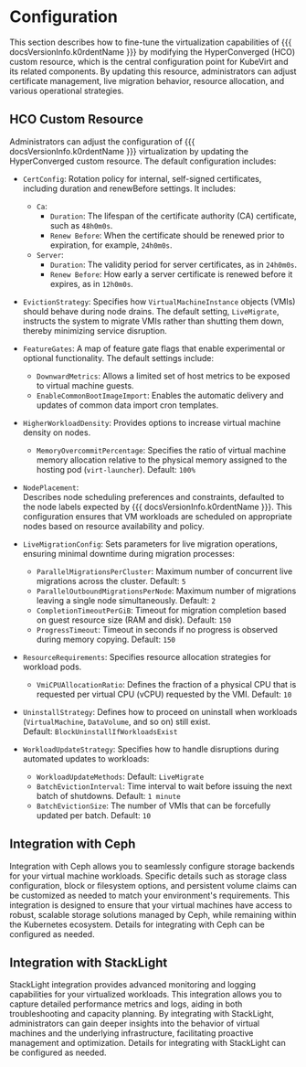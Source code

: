 # Configuration

This section describes how to fine-tune the virtualization capabilities of {{{ docsVersionInfo.k0rdentName }}} by modifying the HyperConverged (HCO) custom resource, which is the central configuration point for KubeVirt and its related components. By updating this resource, administrators can adjust certificate management, live migration behavior, resource allocation, and various operational strategies.

## HCO Custom Resource

Administrators can adjust the configuration of {{{ docsVersionInfo.k0rdentName }}} virtualization by updating the HyperConverged custom resource. The default configuration includes:

- `CertConfig`:  Rotation policy for internal, self-signed certificates, including duration and renewBefore settings. It includes:
    - `Ca`:
        - `Duration`: The lifespan of the certificate authority (CA) certificate, such as `48h0m0s`.
        - `Renew Before`: When the certificate should be renewed prior to expiration, for example, `24h0m0s`.
    - `Server`:
        - `Duration`: The validity period for server certificates, as in `24h0m0s`.
        - `Renew Before`: How early a server certificate is renewed before it expires, as in `12h0m0s`.

- `EvictionStrategy`: Specifies how `VirtualMachineInstance` objects (VMIs) should behave during node drains. The default setting, `LiveMigrate`, instructs the system to migrate VMIs rather than shutting them down, thereby minimizing service disruption.

- `FeatureGates`:  A map of feature gate flags that enable experimental or optional functionality. The default settings include:  
    - `DownwardMetrics`: Allows a limited set of host metrics to be exposed to virtual machine guests.
    - `EnableCommonBootImageImport`: Enables the automatic delivery and updates of common data import cron templates.

- `HigherWorkloadDensity`: Provides options to increase virtual machine density on nodes.
    - `MemoryOvercommitPercentage`: Specifies the ratio of virtual machine memory allocation relative to the physical memory assigned to the hosting pod (`virt-launcher`). Default: `100%`

- `NodePlacement`:  
  Describes node scheduling preferences and constraints, defaulted to the node labels expected by {{{ docsVersionInfo.k0rdentName }}}. This configuration ensures that VM workloads are scheduled on appropriate nodes based on resource availability and policy.

- `LiveMigrationConfig`:  Sets parameters for live migration operations, ensuring minimal downtime during migration processes:  
    - `ParallelMigrationsPerCluster`: Maximum number of concurrent live migrations across the cluster. Default: `5`
    - `ParallelOutboundMigrationsPerNode`: Maximum number of migrations leaving a single node simultaneously. Default: `2`
    - `CompletionTimeoutPerGiB`: Timeout for migration completion based on guest resource size (RAM and disk). Default: `150`
    - `ProgressTimeout`: Timeout in seconds if no progress is observed during memory copying. Default: `150`

- `ResourceRequirements`:  Specifies resource allocation strategies for workload pods.
    - `VmiCPUAllocationRatio`: Defines the fraction of a physical CPU that is requested per virtual CPU (vCPU) requested by the VMI. Default: `10`

- `UninstallStrategy`: Defines how to proceed on uninstall when workloads (`VirtualMachine`, `DataVolume`, and so on) still exist.  
  Default: `BlockUninstallIfWorkloadsExist`

- `WorkloadUpdateStrategy`: Specifies how to handle disruptions during automated updates to workloads: 
    - `WorkloadUpdateMethods`: Default: `LiveMigrate`
    - `BatchEvictionInterval`: Time interval to wait before issuing the next batch of shutdowns. Default: `1 minute`
    - `BatchEvictionSize`: The number of VMIs that can be forcefully updated per batch. Default: `10`

## Integration with Ceph

Integration with Ceph allows you to seamlessly configure storage backends for your virtual machine workloads. Specific details such as storage class configuration, block or filesystem options, and persistent volume claims can be customized as needed to match your environment's requirements. This integration is designed to ensure that your virtual machines have access to robust, scalable storage solutions managed by Ceph, while remaining within the Kubernetes ecosystem. Details for integrating with Ceph can be configured as needed.

## Integration with StackLight

StackLight integration provides advanced monitoring and logging capabilities for your virtualized workloads. This integration allows you to capture detailed performance metrics and logs, aiding in both troubleshooting and capacity planning. By integrating with StackLight, administrators can gain deeper insights into the behavior of virtual machines and the underlying infrastructure, facilitating proactive management and optimization. Details for integrating with StackLight can be configured as needed.


